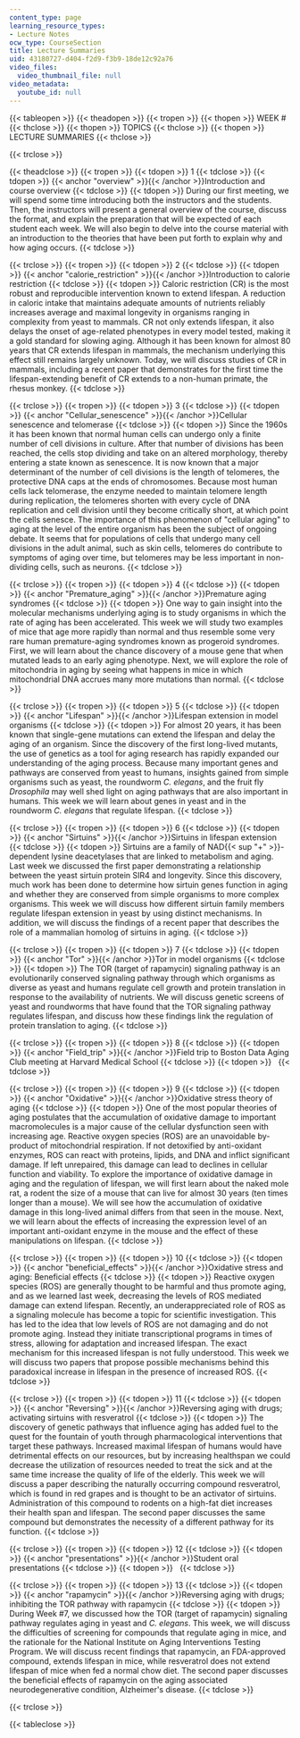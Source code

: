 ```yaml
---
content_type: page
learning_resource_types:
- Lecture Notes
ocw_type: CourseSection
title: Lecture Summaries
uid: 43180727-d404-f2d9-f3b9-18de12c92a76
video_files:
  video_thumbnail_file: null
video_metadata:
  youtube_id: null
---
```


{{< tableopen >}}
{{< theadopen >}}
{{< tropen >}}
{{< thopen >}}
WEEK #
{{< thclose >}}
{{< thopen >}}
TOPICS
{{< thclose >}}
{{< thopen >}}
LECTURE SUMMARIES
{{< thclose >}}

{{< trclose >}}

{{< theadclose >}}
{{< tropen >}}
{{< tdopen >}}
1
{{< tdclose >}}
{{< tdopen >}}
{{< anchor "overview" >}}{{< /anchor >}}Introduction and course overview
{{< tdclose >}}
{{< tdopen >}}
During our first meeting, we will spend some time introducing both the instructors and the students. Then, the instructors will present a general overview of the course, discuss the format, and explain the preparation that will be expected of each student each week. We will also begin to delve into the course material with an introduction to the theories that have been put forth to explain why and how aging occurs.
{{< tdclose >}}

{{< trclose >}}
{{< tropen >}}
{{< tdopen >}}
2
{{< tdclose >}}
{{< tdopen >}}
{{< anchor "calorie_restriction" >}}{{< /anchor >}}Introduction to calorie restriction
{{< tdclose >}}
{{< tdopen >}}
Caloric restriction (CR) is the most robust and reproducible intervention known to extend lifespan. A reduction in caloric intake that maintains adequate amounts of nutrients reliably increases average and maximal longevity in organisms ranging in complexity from yeast to mammals. CR not only extends lifespan, it also delays the onset of age-related phenotypes in every model tested, making it a gold standard for slowing aging. Although it has been known for almost 80 years that CR extends lifespan in mammals, the mechanism underlying this effect still remains largely unknown. Today, we will discuss studies of CR in mammals, including a recent paper that demonstrates for the first time the lifespan-extending benefit of CR extends to a non-human primate, the rhesus monkey.
{{< tdclose >}}

{{< trclose >}}
{{< tropen >}}
{{< tdopen >}}
3
{{< tdclose >}}
{{< tdopen >}}
{{< anchor "Cellular_senescence" >}}{{< /anchor >}}Cellular senescence and telomerase
{{< tdclose >}}
{{< tdopen >}}
Since the 1960s it has been known that normal human cells can undergo only a finite number of cell divisions in culture. After that number of divisions has been reached, the cells stop dividing and take on an altered morphology, thereby entering a state known as senescence. It is now known that a major determinant of the number of cell divisions is the length of telomeres, the protective DNA caps at the ends of chromosomes. Because most human cells lack telomerase, the enzyme needed to maintain telomere length during replication, the telomeres shorten with every cycle of DNA replication and cell division until they become critically short, at which point the cells senesce. The importance of this phenomenon of "cellular aging" to aging at the level of the entire organism has been the subject of ongoing debate. It seems that for populations of cells that undergo many cell divisions in the adult animal, such as skin cells, telomeres do contribute to symptoms of aging over time, but telomeres may be less important in non-dividing cells, such as neurons.
{{< tdclose >}}

{{< trclose >}}
{{< tropen >}}
{{< tdopen >}}
4
{{< tdclose >}}
{{< tdopen >}}
{{< anchor "Premature_aging" >}}{{< /anchor >}}Premature aging syndromes
{{< tdclose >}}
{{< tdopen >}}
One way to gain insight into the molecular mechanisms underlying aging is to study organisms in which the rate of aging has been accelerated. This week we will study two examples of mice that age more rapidly than normal and thus resemble some very rare human premature-aging syndromes known as progeroid syndromes. First, we will learn about the chance discovery of a mouse gene that when mutated leads to an early aging phenotype. Next, we will explore the role of mitochondria in aging by seeing what happens in mice in which mitochondrial DNA accrues many more mutations than normal.
{{< tdclose >}}

{{< trclose >}}
{{< tropen >}}
{{< tdopen >}}
5
{{< tdclose >}}
{{< tdopen >}}
{{< anchor "Lifespan" >}}{{< /anchor >}}Lifespan extension in model organisms
{{< tdclose >}}
{{< tdopen >}}
For almost 20 years, it has been known that single-gene mutations can extend the lifespan and delay the aging of an organism. Since the discovery of the first long-lived mutants, the use of genetics as a tool for aging research has rapidly expanded our understanding of the aging process. Because many important genes and pathways are conserved from yeast to humans, insights gained from simple organisms such as yeast, the roundworm _C. elegans_, and the fruit fly _Drosophila_ may well shed light on aging pathways that are also important in humans. This week we will learn about genes in yeast and in the roundworm _C. elegans_ that regulate lifespan.
{{< tdclose >}}

{{< trclose >}}
{{< tropen >}}
{{< tdopen >}}
6
{{< tdclose >}}
{{< tdopen >}}
{{< anchor "Sirtuins" >}}{{< /anchor >}}Sirtuins in lifespan extension
{{< tdclose >}}
{{< tdopen >}}
Sirtuins are a family of NAD{{< sup "\+" >}}\-dependent lysine deacetylases that are linked to metabolism and aging. Last week we discussed the first paper demonstrating a relationship between the yeast sirtuin protein SIR4 and longevity. Since this discovery, much work has been done to determine how sirtuin genes function in aging and whether they are conserved from simple organisms to more complex organisms. This week we will discuss how different sirtuin family members regulate lifespan extension in yeast by using distinct mechanisms. In addition, we will discuss the findings of a recent paper that describes the role of a mammalian homolog of sirtuins in aging.
{{< tdclose >}}

{{< trclose >}}
{{< tropen >}}
{{< tdopen >}}
7
{{< tdclose >}}
{{< tdopen >}}
{{< anchor "Tor" >}}{{< /anchor >}}Tor in model organisms
{{< tdclose >}}
{{< tdopen >}}
The TOR (target of rapamycin) signaling pathway is an evolutionarily conserved signaling pathway through which organisms as diverse as yeast and humans regulate cell growth and protein translation in response to the availability of nutrients. We will discuss genetic screens of yeast and roundworms that have found that the TOR signaling pathway regulates lifespan, and discuss how these findings link the regulation of protein translation to aging.
{{< tdclose >}}

{{< trclose >}}
{{< tropen >}}
{{< tdopen >}}
8
{{< tdclose >}}
{{< tdopen >}}
{{< anchor "Field_trip" >}}{{< /anchor >}}Field trip to Boston Data Aging Club meeting at Harvard Medical School
{{< tdclose >}}
{{< tdopen >}}
 
{{< tdclose >}}

{{< trclose >}}
{{< tropen >}}
{{< tdopen >}}
9
{{< tdclose >}}
{{< tdopen >}}
{{< anchor "Oxidative" >}}{{< /anchor >}}Oxidative stress theory of aging
{{< tdclose >}}
{{< tdopen >}}
One of the most popular theories of aging postulates that the accumulation of oxidative damage to important macromolecules is a major cause of the cellular dysfunction seen with increasing age. Reactive oxygen species (ROS) are an unavoidable by-product of mitochondrial respiration. If not detoxified by anti-oxidant enzymes, ROS can react with proteins, lipids, and DNA and inflict significant damage. If left unrepaired, this damage can lead to declines in cellular function and viability. To explore the importance of oxidative damage in aging and the regulation of lifespan, we will first learn about the naked mole rat, a rodent the size of a mouse that can live for almost 30 years (ten times longer than a mouse). We will see how the accumulation of oxidative damage in this long-lived animal differs from that seen in the mouse. Next, we will learn about the effects of increasing the expression level of an important anti-oxidant enzyme in the mouse and the effect of these manipulations on lifespan.
{{< tdclose >}}

{{< trclose >}}
{{< tropen >}}
{{< tdopen >}}
10
{{< tdclose >}}
{{< tdopen >}}
{{< anchor "beneficial_effects" >}}{{< /anchor >}}Oxidative stress and aging: Beneficial effects
{{< tdclose >}}
{{< tdopen >}}
Reactive oxygen species (ROS) are generally thought to be harmful and thus promote aging, and as we learned last week, decreasing the levels of ROS mediated damage can extend lifespan. Recently, an underappreciated role of ROS as a signaling molecule has become a topic for scientific investigation. This has led to the idea that low levels of ROS are not damaging and do not promote aging. Instead they initiate transcriptional programs in times of stress, allowing for adaptation and increased lifespan. The exact mechanism for this increased lifespan is not fully understood. This week we will discuss two papers that propose possible mechanisms behind this paradoxical increase in lifespan in the presence of increased ROS.
{{< tdclose >}}

{{< trclose >}}
{{< tropen >}}
{{< tdopen >}}
11
{{< tdclose >}}
{{< tdopen >}}
{{< anchor "Reversing" >}}{{< /anchor >}}Reversing aging with drugs; activating sirtuins with resveratrol
{{< tdclose >}}
{{< tdopen >}}
The discovery of genetic pathways that influence aging has added fuel to the quest for the fountain of youth through pharmacological interventions that target these pathways. Increased maximal lifespan of humans would have detrimental effects on our resources, but by increasing healthspan we could decrease the utilization of resources needed to treat the sick and at the same time increase the quality of life of the elderly. This week we will discuss a paper describing the naturally occurring compound resveratrol, which is found in red grapes and is thought to be an activator of sirtuins. Administration of this compound to rodents on a high-fat diet increases their health span and lifespan. The second paper discusses the same compound but demonstrates the necessity of a different pathway for its function.
{{< tdclose >}}

{{< trclose >}}
{{< tropen >}}
{{< tdopen >}}
12
{{< tdclose >}}
{{< tdopen >}}
{{< anchor "presentations" >}}{{< /anchor >}}Student oral presentations
{{< tdclose >}}
{{< tdopen >}}
 
{{< tdclose >}}

{{< trclose >}}
{{< tropen >}}
{{< tdopen >}}
13
{{< tdclose >}}
{{< tdopen >}}
{{< anchor "rapamycin" >}}{{< /anchor >}}Reversing aging with drugs; inhibiting the TOR pathway with rapamycin
{{< tdclose >}}
{{< tdopen >}}
During Week #7, we discussed how the TOR (target of rapamycin) signaling pathway regulates aging in yeast and _C. elegans_. This week, we will discuss the difficulties of screening for compounds that regulate aging in mice, and the rationale for the National Institute on Aging Interventions Testing Program. We will discuss recent findings that rapamycin, an FDA-approved compound, extends lifespan in mice, while resveratrol does not extend lifespan of mice when fed a normal chow diet. The second paper discusses the beneficial effects of rapamycin on the aging associated neurodegenerative condition, Alzheimer's disease.
{{< tdclose >}}

{{< trclose >}}

{{< tableclose >}}
